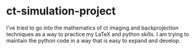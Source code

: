 # ct-simulation-project

I've tried to go into the mathematics of ct imaging and backprojection techniques as a way to practice my LaTeX and python skills. I am trying to maintain the python code in a way that is easy to expand and develop. 